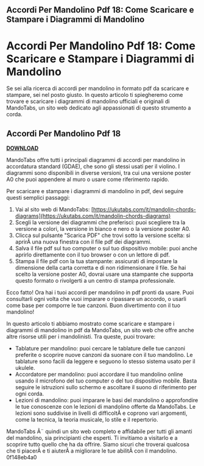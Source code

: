 ## Accordi Per Mandolino Pdf 18: Come Scaricare e Stampare i Diagrammi di Mandolino

  
# Accordi Per Mandolino Pdf 18: Come Scaricare e Stampare i Diagrammi di Mandolino
 
Se sei alla ricerca di accordi per mandolino in formato pdf da scaricare e stampare, sei nel posto giusto. In questo articolo ti spiegheremo come trovare e scaricare i diagrammi di mandolino ufficiali e originali di MandoTabs, un sito web dedicato agli appassionati di questo strumento a corda.
 
## Accordi Per Mandolino Pdf 18


[**DOWNLOAD**](https://www.google.com/url?q=https%3A%2F%2Fshurll.com%2F2tK0TY&sa=D&sntz=1&usg=AOvVaw3zNz11oKKi_M4VqyszaBwS)

 
MandoTabs offre tutti i principali diagrammi di accordi per mandolino in accordatura standard (GDAE), che sono gli stessi usati per il violino. I diagrammi sono disponibili in diverse versioni, tra cui una versione poster A0 che puoi appendere al muro o usare come riferimento rapido.
 
Per scaricare e stampare i diagrammi di mandolino in pdf, devi seguire questi semplici passaggi:
 
1. Vai al sito web di MandoTabs: [https://ukutabs.com/it/mandolin-chords-diagrams](https://ukutabs.com/it/mandolin-chords-diagrams)
2. Scegli la versione dei diagrammi che preferisci: puoi scegliere tra la versione a colori, la versione in bianco e nero o la versione poster A0.
3. Clicca sul pulsante "Scarica PDF" che trovi sotto la versione scelta: si aprirÃ  una nuova finestra con il file pdf dei diagrammi.
4. Salva il file pdf sul tuo computer o sul tuo dispositivo mobile: puoi anche aprirlo direttamente con il tuo browser o con un lettore di pdf.
5. Stampa il file pdf con la tua stampante: assicurati di impostare la dimensione della carta corretta e di non ridimensionare il file. Se hai scelto la versione poster A0, dovrai usare una stampante che supporta questo formato o rivolgerti a un centro di stampa professionale.

Ecco fatto! Ora hai i tuoi accordi per mandolino in pdf pronti da usare. Puoi consultarli ogni volta che vuoi imparare o ripassare un accordo, o usarli come base per comporre le tue canzoni. Buon divertimento con il tuo mandolino!

In questo articolo ti abbiamo mostrato come scaricare e stampare i diagrammi di mandolino in pdf da MandoTabs, un sito web che offre anche altre risorse utili per i mandolinisti. Tra queste, puoi trovare:

- Tablature per mandolino: puoi cercare le tablature delle tue canzoni preferite o scoprire nuove canzoni da suonare con il tuo mandolino. Le tablature sono facili da leggere e seguono lo stesso sistema usato per il ukulele.
- Accordatore per mandolino: puoi accordare il tuo mandolino online usando il microfono del tuo computer o del tuo dispositivo mobile. Basta seguire le istruzioni sullo schermo e ascoltare il suono di riferimento per ogni corda.
- Lezioni di mandolino: puoi imparare le basi del mandolino o approfondire le tue conoscenze con le lezioni di mandolino offerte da MandoTabs. Le lezioni sono suddivise in livelli di difficoltÃ  e coprono vari argomenti, come la tecnica, la teoria musicale, lo stile e il repertorio.

MandoTabs Ã¨ quindi un sito web completo e affidabile per tutti gli amanti del mandolino, sia principianti che esperti. Ti invitiamo a visitarlo e a scoprire tutto quello che ha da offrire. Siamo sicuri che troverai qualcosa che ti piacerÃ  e ti aiuterÃ  a migliorare le tue abilitÃ  con il mandolino.
 0f148eb4a0
